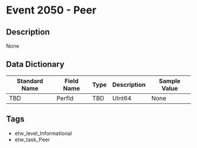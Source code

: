 # Event 2050 - Peer

## Description
None

## Data Dictionary
|Standard Name|Field Name|Type|Description|Sample Value|
|---|---|---|---|---|
|TBD|PerfId|TBD|UInt64|None|None|

## Tags
* etw_level_Informational
* etw_task_Peer